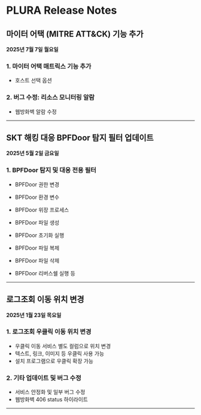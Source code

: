# PLURA Release Notes

## 마이터 어택 (MITRE ATT&CK) 기능 추가
**2025년 7월 7일 월요일**

### 1. 마이터 어택 매트릭스 기능 추가
- 호스트 선택 옵션

### 2. 버그 수정: 리소스 모니터링 알람
- 웹방화벽 알람 수정

---

## SKT 해킹 대응 BPFDoor 탐지 필터 업데이트
**2025년 5월 2일 금요일**

### 1. BPFDoor 탐지 및 대응 전용 필터
- BPFDoor 권한 변경  
- BPFDoor 환경 변수  
- BPFDoor 위장 프로세스  

- BPFDoor 파일 생성  
- BPFDoor 초기화 실행  
- BPFDoor 파일 복제  
- BPFDoor 파일 삭제
- BPFDoor 리버스쉘 실행 등

---

## 로그조회 이동 위치 변경
**2025년 1월 23일 목요일**

### 1. 로그조회 우클릭 이동 위치 변경
- 우클릭 이동 서비스 별도 컬럼으로 위치 변경
- 텍스트, 링크, 이미지 등 우클릭 사용 가능
- 설치 프로그램으로 우클릭 확장 가능

### 2. 기타 업데이트 및 버그 수정
- 서비스 안정화 및 일부 버그 수정
- 웹방화벽 406 status 하이라이트 

---
